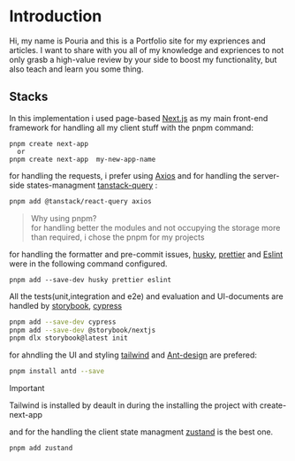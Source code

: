 # Introduction

Hi, my name is Pouria and this is a Portfolio site for my expriences and articles.
I want to share with you all of my knowledge and expriences to not only grasb a high-value review by your side to boost my functionality, but also teach and learn you some thing.

## Stacks

In this implementation i used page-based [Next.js]("www.Nextjs.com") as my main front-end framework for handling all my client stuff with the pnpm command:

```
pnpm create next-app
  or
pnpm create next-app  my-new-app-name
```

for handling the requests, i prefer using [Axios](www.axios.com) and for handling the server-side states-managment [tanstack-query](www.tanstack.com) :

```bash
pnpm add @tanstack/react-query axios
```

> Why using pnpm?  
> for handling better the modules and not occupying the storage more than required, i chose the pnpm for my projects

for handling the formatter and pre-commit issues, [husky](https://typicode.github.io/husky/), [prettier](www.prettier.com) and [Eslint](www.eslint.com) were in the following command configured.

```
pnpm add --save-dev husky prettier eslint
```

All the tests(unit,integration and e2e) and evaluation and UI-documents are handled by [storybook](www.storybook.com), [cypress](www.cypress.com)

```bash
pnpm add --save-dev cypress
pnpm add --save-dev @storybook/nextjs
pnpm dlx storybook@latest init
```

for ahndling the UI and styling [tailwind](www.taiwlind.com) and [Ant-design](www.antdesign.com) are prefered:

```bash
pnpm install antd --save
```

> [!Important]
> Tailwind is installed by deault in during the installing the project with create-next-app

and for the handling the client state managment [zustand](www.zustand.com) is the best one.

```bash
pnpm add zustand
```
